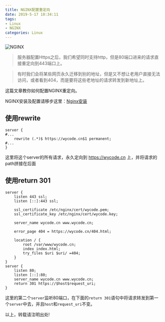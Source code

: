 ```yaml
---
title: NGINX配置重定向
date: 2019-5-17 10:34:11
tags:
- Linux
- NGINX
categories: Linux
---
```


![NGINX](https://nginx.org/nginx.png)

> 服务器配置Https之后，我们希望同时支持http，但是80端口进来的请求直接重定向到443端口上。

> 有时我们会将某些网页永久迁移到别的地址，但是又不想让老用户直接无法访问，或者看到404，而是要将这些老地址的请求转发到新地址上。

这篇文章教你如何配置NGINX重定向。

<!-- more -->

NGINX安装及配置请移步这里：[Nginx安装](/2018-06-23-nginx.html "NGINX安装")


## 使用rewrite

```
server {
#...
	rewrite (.*)$ https://wycode.cn$1 permanent;
#...
}
```
这里将这个server的所有请求，永久定向到 https://wycode.cn 上，并将请求的path拼接在后面

## 使用return 301

```
server {
	listen 443 ssl;
    listen [::]:443 ssl;

    ssl_certificate /etc/nginx/cert/wycode.pem;
    ssl_certificate_key /etc/nginx/cert/wycode.key;

    server_name wycode.cn www.wycode.cn;

    error_page 404 = https://wycode.cn/404.html;

    location / {
        root /var/www/wycode.cn;
        index index.html;
        try_files $uri $uri/ =404;
    }
}
server {
    listen 80;
    listen [::]:80;
    server_name wycode.cn www.wycode.cn;
    return 301 https://$host$request_uri;
}
```

这里的第二个`server`监听80端口，在下面的`return 301`语句中将请求转发到第一个`server`中去，并且`host`和`request_uri`不变。

以上，转载请注明出处!